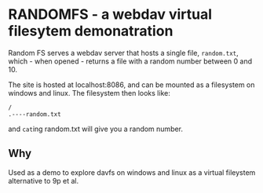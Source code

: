 # RANDOMFS - a webdav virtual filesytem demonatration

Random FS serves a webdav server that hosts a single
file, `random.txt`, which - when opened - returns
a file with a random number between 0 and 10.

The site is hosted at localhost:8086, and can be
mounted as a filesystem on windows and linux. The
filesystem then looks like:

```
/
.----random.txt
```

and `cat`ing random.txt will give you a random number.

## Why

Used as a demo to explore davfs on windows and linux
as a virtual fileystem alternative to 9p et al.